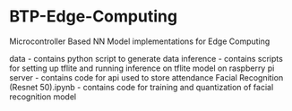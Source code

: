 # BTP-Edge-Computing

Microcontroller Based NN Model implementations for Edge Computing

data - contains python script to generate data
inference - contains scripts for setting up tflite and running inference on tflite model on raspberry pi
server - contains code for api used to store attendance
Facial Recognition (Resnet 50).ipynb - contains code for training and quantization of facial recognition model
